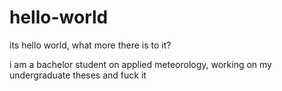 # hello-world
its hello world, what more there is to it?

i am a bachelor student on applied meteorology, working on my undergraduate theses and fuck it
